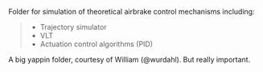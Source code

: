 Folder for simulation of theoretical airbrake control mechanisms including:
> * Trajectory simulator
> * VLT
> * Actuation control algorithms (PID)

A big yappin folder, courtesy of William (@wurdahl). But really important.
